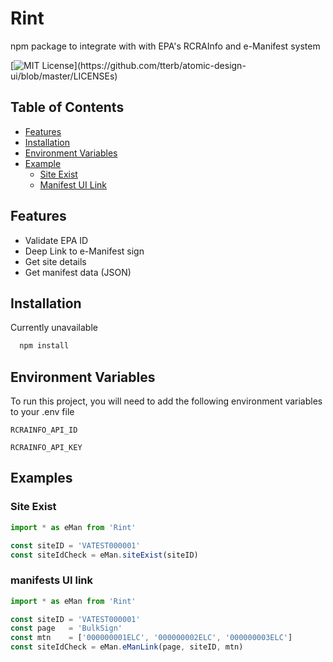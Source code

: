 
# Rint

npm package to integrate with with EPA's RCRAInfo and e-Manifest system

[![MIT License](https://img.shields.io/apm/l/atomic-design-ui.svg?)](https://github.com/tterb/atomic-design-ui/blob/master/LICENSEs)

## Table of Contents

  - [Features](#features)
  - [Installation](#installation)
  - [Environment Variables](#environment-variables)
  - [Example](#examples)
    - [Site Exist](#site-exist)
    - [Manifest UI Link](#manifests-ui-link)
  
## Features

- Validate EPA ID
- Deep Link to e-Manifest sign
- Get site details
- Get manifest data (JSON)

  
## Installation

Currently unavailable

```bash 
  npm install 
```
    
## Environment Variables

To run this project, you will need to add the following environment variables to your .env file

`RCRAINFO_API_ID`

`RCRAINFO_API_KEY`

  
## Examples

### Site Exist

```javascript
import * as eMan from 'Rint'

const siteID = 'VATEST000001'
const siteIdCheck = eMan.siteExist(siteID)
```
### manifests UI link

```javascript
import * as eMan from 'Rint'

const siteID = 'VATEST000001'
const page   = 'BulkSign'
const mtn    = ['000000001ELC', '000000002ELC', '000000003ELC']
const siteIdCheck = eMan.eManLink(page, siteID, mtn)
```

